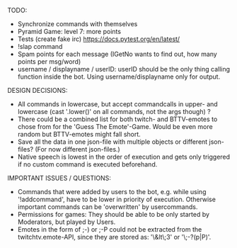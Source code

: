 TODO:

* Synchronize commands with themselves
* Pyramid Game: level 7: more points
* Tests (create fake irc) https://docs.pytest.org/en/latest/
* !slap command
* Spam points for each message (IGetNo wants to find out, how many points per msg/word)
* username / displayname / userID: userID should be the only thing calling function inside the bot. Using username/displayname only for output.


DESIGN DECISIONS:

* All commands in lowercase, but accept commandcalls in upper- and lowercase (cast '.lower()' on all commands, not the args though) ?
* There could be a combined list for both twitch- and BTTV-emotes to chose from for the 'Guess The Emote'-Game. Would be even more random but BTTV-emotes might fall short.
* Save all the data in one json-file with multiple objects or different json-files? (For now different json-files.)
* Native speech is lowest in the order of execution and gets only triggered if no custom command is executed beforehand.


IMPORTANT ISSUES / QUESTIONS:

* Commands that were added by users to the bot, e.g. while using '!addcommand', have to be lower in priority of execution. Otherwise important commands can be 'overwritten' by usercommands.
* Permissions for games: They should be able to be only started by Moderators, but played by Users.
* Emotes in the form of ;-) or ;-P could not be extracted from the twitchtv.emote-API, since they are stored as: '\\&lt\\;3' or '\\;-?(p|P)'.
